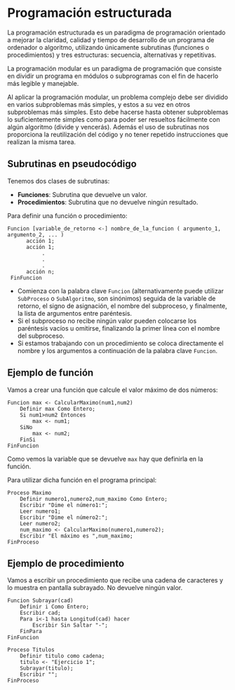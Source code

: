 # Programación estructurada

La programación estructurada es un paradigma de programación orientado a mejorar la claridad, calidad y tiempo de desarrollo de un programa de ordenador o algoritmo, utilizando únicamente subrutinas (funciones o procedimientos) y tres estructuras: secuencia, alternativas y repetitivas.

La programación modular es un paradigma de programación que consiste en dividir un programa en módulos o subprogramas con el fin de hacerlo más legible y manejable.

Al aplicar la programación modular, un problema complejo debe ser dividido en varios subproblemas más simples, y estos a su vez en otros subproblemas más simples. Esto debe hacerse hasta obtener subproblemas lo suficientemente simples como para poder ser resueltos fácilmente con algún algoritmo (divide y vencerás). Además el uso de subrutinas nos proporciona la reutilización del código y no tener repetido instrucciones que realizan la misma tarea.

## Subrutinas en pseudocódigo

Tenemos dos clases de subrutinas:

* **Funciones**: Subrutina que devuelve un valor.
* **Procedimientos**: Subrutina que no devuelve ningún resultado.

Para definir una función o procedimiento:

    Funcion [variable_de_retorno <-] nombre_de_la_funcion ( argumento_1, argumento_2, ... )
          acción 1;
          acción 1;
               .
               .
               .
          acción n;
     FinFuncion

* Comienza con la palabra clave `Funcion` (alternativamente puede utilizar `SubProceso` o `SubAlgoritmo`, son sinónimos) seguida de la variable de retorno, el signo de asignación, el nombre del subproceso, y finalmente, la lista de argumentos entre paréntesis. 
* Si el subproceso no recibe ningún valor pueden colocarse los paréntesis vacíos u omitirse, finalizando la primer línea con el nombre del subproceso.
* Si estamos trabajando con un procedimiento se coloca directamente el nombre y los argumentos a continuación de la palabra clave `Funcion`. 

## Ejemplo de función

Vamos a crear una función que calcule el valor máximo de dos números:

	Funcion max <- CalcularMaximo(num1,num2)
		Definir max Como Entero;
		Si num1>num2 Entonces
			max <- num1;
		SiNo
			max <- num2;
		FinSi
	FinFuncion

Como vemos la variable que se devuelve `max` hay que definirla en la función.

Para utilizar dicha función en el programa principal:

	Proceso Maximo
		Definir numero1,numero2,num_maximo Como Entero;
		Escribir "Dime el número1:";
		Leer numero1;
		Escribir "Dime el número2:";
		Leer numero2;
		num_maximo <- CalcularMaximo(numero1,numero2);
		Escribir "El máximo es ",num_maximo;	
	FinProceso

## Ejemplo de procedimiento

Vamos a escribir un procedimiento que recibe una cadena de caracteres y lo muestra en pantalla subrayado. No devuelve ningún valor.

	Funcion Subrayar(cad)
		Definir i Como Entero;
		Escribir cad;
		Para i<-1 hasta Longitud(cad) hacer
			Escribir Sin Saltar "-";
		FinPara
	FinFuncion	

	Proceso Titulos
		Definir titulo como cadena;
		titulo <- "Ejercicio 1";
		Subrayar(titulo);
		Escribir "";
	FinProceso
